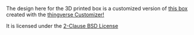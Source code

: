 The design here for the 3D printed box is a customized version of <a href="https://www.thingiverse.com/thing:2507177">this box</a> created with the <a href="https://www.thingiverse.com/apps/customizer/run">thingverse Customizer!</a>

It is licensed under the <a href="https://opensource.org/licenses/bsd-license.php">2-Clause BSD License</a>
